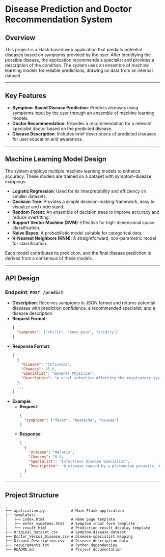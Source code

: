 # Disease Prediction and Doctor Recommendation System

## Overview

This project is a Flask-based web application that predicts potential diseases based on symptoms provided by the user. After identifying the possible disease, the application recommends a specialist and provides a description of the condition. The system uses an ensemble of machine learning models for reliable predictions, drawing on data from an internal dataset.

---

## Key Features

- **Symptom-Based Disease Prediction**: Predicts diseases using symptoms input by the user through an ensemble of machine learning models.
- **Doctor Recommendation**: Provides a recommendation for a relevant specialist doctor based on the predicted disease.
- **Disease Description**: Includes brief descriptions of predicted diseases for user education and awareness.

---

## Machine Learning Model Design

The system employs multiple machine learning models to enhance accuracy. These models are trained on a dataset with symptom-disease mappings:

- **Logistic Regression**: Used for its interpretability and efficiency on smaller datasets.
- **Decision Tree**: Provides a simple decision-making framework, easy to visualize and understand.
- **Random Forest**: An ensemble of decision trees to improve accuracy and reduce overfitting.
- **Support Vector Machine (SVM)**: Effective for high-dimensional space classification.
- **Naive Bayes**: A probabilistic model suitable for categorical data.
- **K-Nearest Neighbors (KNN)**: A straightforward, non-parametric model for classification.

Each model contributes its prediction, and the final disease prediction is derived from a consensus of these models.

---

## API Design

### Endpoint: `POST /predict`

- **Description**: Receives symptoms in JSON format and returns potential diseases with prediction confidence, a recommended specialist, and a disease description.
- **Request Format**:
    ```json
    {
      "symptoms": ["chills", "knee_pain", "acidity"]
    }
    ```
- **Response Format**:
    ```json
    [
      {
        "Disease": "Influenza",
        "Chances": 85.0,
        "Specialist": "General Physician",
        "Description": "A viral infection affecting the respiratory system."
      },
      ...
    ]
    ```
- **Example**:
    - **Request**:
      ```json
      {
        "symptoms": ["fever", "headache", "nausea"]
      }
      ```
    - **Response**:
      ```json
      [
        {
          "Disease": "Malaria",
          "Chances": 78.5,
          "Specialist": "Infectious Disease Specialist",
          "Description": "A disease caused by a plasmodium parasite, transmitted by mosquito bites."
        }
      ]
      ```

---

## Project Structure

```plaintext
.
├── application.py            # Main Flask application
├── templates/
│   ├── index.html            # Home page template
│   ├── enter_symptoms.html   # Symptom input form template
│   └── result.html           # Prediction result display template
├── Original_Dataset.csv      # Symptom-disease dataset
├── Doctor_Versus_Disease.csv # Disease-specialist mapping
├── Disease_Description.csv   # Disease description data
├── requirements.txt          # Python dependencies
└── README.md                 # Project documentation















